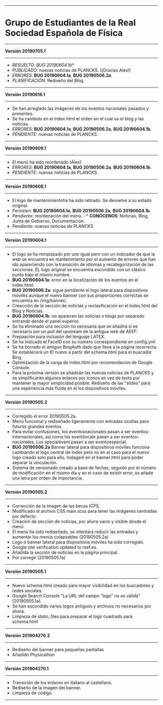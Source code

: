 ___
Grupo de Estudiantes de la Real Sociedad Española de Física
===

___
**Versión 20190705.1**
___

* *RESUELTO*: *BUG 20190604.1b**
* *PUBLICADO*: nuevas noticias de PLANCKS. (¡Gracias Alex!)
* *ERRORES*: **BUG 20190604.1a**, **BUG 20190506.2a**.
* *PLANIFICACIÓN*: Rediseño del Blog.
___
**Versión 20190616.1**
___

* Se han arreglado las imágenes de los eventos nacionales pasados y presentes.
* Se ha cambido en el índex.html el orden en el cual va el blog y las noticias.
* *ERRORES*: **BUG 20190604.1a**, **BUG 20190506.2a**, **BUG 20190604.1b**.
* *PENDIENTE*: nuevas noticias de PLANCKS.

___
**Versión 20190609.1**
___

* El menú ha sido reordenado (Álex).
* *ERRORES*: **BUG 20190604.1a**, **BUG 20190506.2a**, **BUG 20190604.1b**.
* *PENDIENTE*: nuevas noticias de PLANCKS.

___
**Versión 20190608.1**
___

* El logo de mantenimientoha ha sido retirado. Se devuelve a su estado original.
* *Persisten*: **BUG 20190604.1a**, **BUG 20190506.2a**, **BUG 20190604.1b**.
* *Pendiente*: reordenación del menú.
⋅⋅* **CONÓCENOS**: Noticias, Blog, Junta de Gobierno, Documentación.
* *Pendiente*: nuevas noticias de PLANCKS

___
**Versión 20190604.1**
___

* El logo se ha remplazado por uno igual pero con un indicador de que la web se encuentra en mantenimiento por el aumento de errores que han ido apareciendo con la transición de idiomas y recategorización de las secciones. EL logo original se encuentra escondido con un clásico punto bajo el mismo nombre.
* **BUG 20190604.1a**: error en la localización de los eventos en el index.html.
* **BUG 20190506.2a**: sigue pendiente el logo lateral para dispositivos móviles aunque el nuevo banner con sus proporciones correctas se encuentra en /img/banner/.
* Creacción de la sección de noticias y reclasificación en el index.html del Blog y Noticias.
* **BUG 20190604.1b**: no aparecen las noticias o blogs por separado entrando desde el panel superior.
* Se ha eliminado una sección no necesaria que se añadirá si es necesario por un pull del upstream de la antigua web de AEEF.
* Prepaación para inclusión del lenguaje LATEX.
* Se ha indicado el FaceID con su número correspondiente en config.yml
* Se ha borrado el antiguo BingAuth dado que lleva a la página incorrecta. Se establecerá un ID nuevo a partir del schema.html para el buscador Bing.
* Optimización de la carga de index.html por recomendación de Google Console.
* Para la próxima versión se añadirán las nuevas noticias de PLANCKS y se simplificarán algunos enlaces por iconos en vez de texto por mantener la mayor simplicidad posible. Rediseño de las "slides" para una experiencia más fluida en el los dispositivos móviles.

___
**Versión 20190505.2**
___

* Corregido el error 20190505.2a.
* Menú funcional y rediseñado ligeramente con entradas ocultas para futuros grandes eventos.
* Para evitar confusiones, los eventosnacionales pasan a ser eventos-internacionales, así como los eventilocale pasan a ser eventos-nacionales. Los specialevent pasan a ser eventoespecial.
* **BUG 20190506.2a** Banner lateral para dispositivos móviles funciona cambiando el logo central de index pero no en el caso para el nuevo logo creado solo para ello. Indagaré en el banner.html para poder separar la vinculación.
* Sistema de versionado creado a base de fechas, seguido por el número de modificación en el mismo día y en el caso de existir error, se añade una letra por orden de importancia.

___
**Versión 20190505.2**
___

* Corrección de la imagen de las becas ICPS.
* Modificado el archivo CSS main.scss para tener las imágenes centradas por defecto.
* Creación de sección de noticias, por ahora vacío y visible desde el menú.
* El menú ha sido rediseñado, se intentará reducir las entradas y aumentar los menús colapsables (20190505.2a)
* Logo ó banner lateral para dispositivos móviles ha sido corregido.
* Google site verification updated to rsef.es.
* Añadida la sección de noticias en la página principal.
* Por corregir (20190505.1a)

___
**Versión 20190505.1**
___

* Nuevo schema.html creado para mayor visibilidad en los buscadores y redes sociales.
* Google Search Console "La URL del campo "logo" no es válida" (20190505.1a).
* Se han escondido varios logos antiguos y archivos no necesarios por ahora.
* Limpieza de static_files para preparar el logo cuadrado para schema.html

___
**Versión 201904270.2**
___

* Rediseño del banner para pequeñas pantallas
* Añadido Physicathon

___
**Versión 201904270.1**
___

* Transición de los enlaces en italiano al castellano.
* Rediseño de la imagen del banner.
* Limpieza de código.
___
